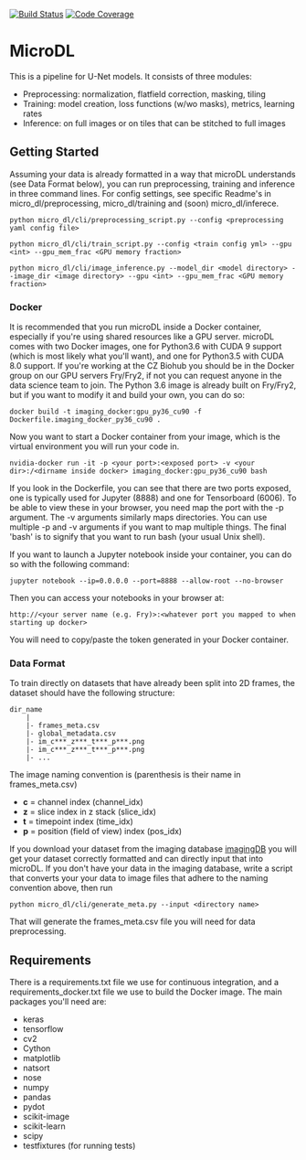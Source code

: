 [![Build Status](https://travis-ci.com/czbiohub/microDL.svg?branch=master)](https://travis-ci.com/czbiohub/microDL)
[![Code Coverage](https://codecov.io/gh/czbiohub/microDL/branch/master/graphs/badge.svg)](https://codecov.io/gh/czbiohub/microDL)

# MicroDL

This is a pipeline for U-Net models. It consists of three modules:

* Preprocessing: normalization, flatfield correction, masking, tiling
* Training: model creation, loss functions (w/wo masks), metrics, learning rates
* Inference: on full images or on tiles that can be stitched to full images

## Getting Started

Assuming your data is already formatted in a way that microDL understands (see Data Format below), you can run preprocessing, training and inference in three command lines. For config settings, see specific Readme's in micro_dl/preprocessing, micro_dl/training and (soon) micro_dl/inferece.

```buildoutcfg
python micro_dl/cli/preprocessing_script.py --config <preprocessing yaml config file>
```
```buildoutcfg
python micro_dl/cli/train_script.py --config <train config yml> --gpu <int> --gpu_mem_frac <GPU memory fraction>
```
```buildoutcfg
python micro_dl/cli/image_inference.py --model_dir <model directory> --image_dir <image directory> --gpu <int> --gpu_mem_frac <GPU memory fraction>
```

### Docker

It is recommended that you run microDL inside a Docker container, especially if you're using shared resources like a GPU server. microDL comes with two Docker images, one for Python3.6 with CUDA 9 support (which is most likely what
you'll want), and one for Python3.5 with CUDA 8.0 support. If you're working at the CZ Biohub you should be in the Docker group on our GPU servers Fry/Fry2, if not you can request anyone in the data science team to join. The Python 3.6 image is already built on Fry/Fry2, but if you want to modify it and build your own,
you can do so:
```
docker build -t imaging_docker:gpu_py36_cu90 -f Dockerfile.imaging_docker_py36_cu90 .
```
Now you want to start a Docker container from your image, which is the virtual environment you will run your code in.
```buildoutcfg
nvidia-docker run -it -p <your port>:<exposed port> -v <your dir>:/<dirname inside docker> imaging_docker:gpu_py36_cu90 bash
```
If you look in the Dockerfile, you can see that there are two ports exposed, one is typically used for Jupyter (8888)
and one for Tensorboard (6006). To be able to view these in your browser, you need map the port with the -p argument.
The -v arguments similarly maps directories. You can use multiple -p and -v arguments if you want to map multiple things.
The final 'bash' is to signify that you want to run bash (your usual Unix shell). 

If you want to launch a Jupyter notebook inside your container, you can do so with the following command:
```buildoutcfg
jupyter notebook --ip=0.0.0.0 --port=8888 --allow-root --no-browser
```
Then you can access your notebooks in your browser at:
```buildoutcfg
http://<your server name (e.g. Fry)>:<whatever port you mapped to when starting up docker>
```
You will need to copy/paste the token generated in your Docker container.

### Data Format

To train directly on datasets that have already been split into 2D frames, the dataset
should have the following structure:

```buildoutcfg
dir_name
    |
    |- frames_meta.csv
    |- global_metadata.csv
    |- im_c***_z***_t***_p***.png
    |- im_c***_z***_t***_p***.png
    |- ...
```
The image naming convention is (parenthesis is their name in frames_meta.csv)
* **c** = channel index     (channel_idx)
* **z** = slice index in z stack (slice_idx)
* **t** = timepoint index   (time_idx)
* **p** = position (field of view) index (pos_idx)

If you download your dataset from the imaging database [imagingDB](https://github.com/czbiohub/imagingDB)
you will get your dataset correctly formatted and can directly input that into microDL.
If you don't have your data in the imaging database, write a script that converts your 
your data to image files that adhere to the naming convention above, then run 

```buildoutcfg
python micro_dl/cli/generate_meta.py --input <directory name>
```
That will generate the frames_meta.csv file you will need for data preprocessing.


## Requirements

There is a requirements.txt file we use for continuous integration, and a requirements_docker.txt file we use to build the Docker image. The main packages you'll need are:

* keras
* tensorflow
* cv2
* Cython
* matplotlib
* natsort
* nose
* numpy
* pandas
* pydot
* scikit-image
* scikit-learn
* scipy
* testfixtures (for running tests)
